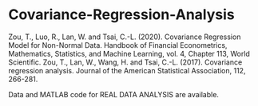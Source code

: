 # Covariance-Regression-Analysis
Zou, T., Luo, R., Lan, W. and Tsai, C.-L. (2020). Covariance Regression Model for Non-Normal Data. Handbook of Financial Econometrics, Mathematics, Statistics, and Machine Learning, vol. 4, Chapter 113, World Scientific.
Zou, T., Lan, W., Wang, H. and Tsai, C.-L. (2017). Covariance regression analysis. Journal of the American Statistical Association, 112, 266-281.  

Data and MATLAB code for REAL DATA ANALYSIS are available.
